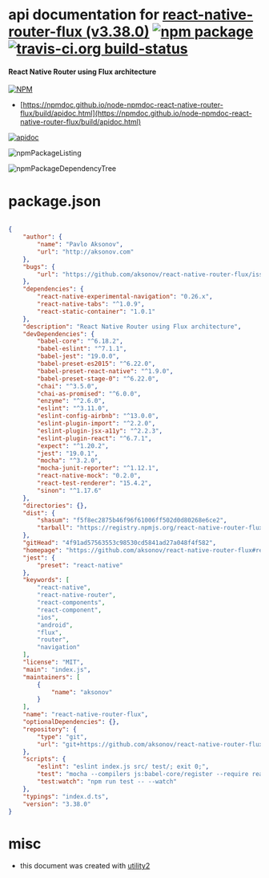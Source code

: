 # api documentation for  [react-native-router-flux (v3.38.0)](https://github.com/aksonov/react-native-router-flux#readme)  [![npm package](https://img.shields.io/npm/v/npmdoc-react-native-router-flux.svg?style=flat-square)](https://www.npmjs.org/package/npmdoc-react-native-router-flux) [![travis-ci.org build-status](https://api.travis-ci.org/npmdoc/node-npmdoc-react-native-router-flux.svg)](https://travis-ci.org/npmdoc/node-npmdoc-react-native-router-flux)
#### React Native Router using Flux architecture

[![NPM](https://nodei.co/npm/react-native-router-flux.png?downloads=true&downloadRank=true&stars=true)](https://www.npmjs.com/package/react-native-router-flux)

- [https://npmdoc.github.io/node-npmdoc-react-native-router-flux/build/apidoc.html](https://npmdoc.github.io/node-npmdoc-react-native-router-flux/build/apidoc.html)

[![apidoc](https://npmdoc.github.io/node-npmdoc-react-native-router-flux/build/screenCapture.buildCi.browser.%252Ftmp%252Fbuild%252Fapidoc.html.png)](https://npmdoc.github.io/node-npmdoc-react-native-router-flux/build/apidoc.html)

![npmPackageListing](https://npmdoc.github.io/node-npmdoc-react-native-router-flux/build/screenCapture.npmPackageListing.svg)

![npmPackageDependencyTree](https://npmdoc.github.io/node-npmdoc-react-native-router-flux/build/screenCapture.npmPackageDependencyTree.svg)



# package.json

```json

{
    "author": {
        "name": "Pavlo Aksonov",
        "url": "http://aksonov.com"
    },
    "bugs": {
        "url": "https://github.com/aksonov/react-native-router-flux/issues"
    },
    "dependencies": {
        "react-native-experimental-navigation": "0.26.x",
        "react-native-tabs": "^1.0.9",
        "react-static-container": "1.0.1"
    },
    "description": "React Native Router using Flux architecture",
    "devDependencies": {
        "babel-core": "^6.18.2",
        "babel-eslint": "^7.1.1",
        "babel-jest": "19.0.0",
        "babel-preset-es2015": "^6.22.0",
        "babel-preset-react-native": "^1.9.0",
        "babel-preset-stage-0": "^6.22.0",
        "chai": "^3.5.0",
        "chai-as-promised": "^6.0.0",
        "enzyme": "^2.6.0",
        "eslint": "^3.11.0",
        "eslint-config-airbnb": "^13.0.0",
        "eslint-plugin-import": "^2.2.0",
        "eslint-plugin-jsx-a11y": "^2.2.3",
        "eslint-plugin-react": "^6.7.1",
        "expect": "^1.20.2",
        "jest": "19.0.1",
        "mocha": "^3.2.0",
        "mocha-junit-reporter": "^1.12.1",
        "react-native-mock": "0.2.0",
        "react-test-renderer": "15.4.2",
        "sinon": "^1.17.6"
    },
    "directories": {},
    "dist": {
        "shasum": "f5f8ec2875b46f96f61006ff502d0d80268e6ce2",
        "tarball": "https://registry.npmjs.org/react-native-router-flux/-/react-native-router-flux-3.38.0.tgz"
    },
    "gitHead": "4f91ad57563553c98530cd5841ad27a048f4f582",
    "homepage": "https://github.com/aksonov/react-native-router-flux#readme",
    "jest": {
        "preset": "react-native"
    },
    "keywords": [
        "react-native",
        "react-native-router",
        "react-components",
        "react-component",
        "ios",
        "android",
        "flux",
        "router",
        "navigation"
    ],
    "license": "MIT",
    "main": "index.js",
    "maintainers": [
        {
            "name": "aksonov"
        }
    ],
    "name": "react-native-router-flux",
    "optionalDependencies": {},
    "repository": {
        "type": "git",
        "url": "git+https://github.com/aksonov/react-native-router-flux.git"
    },
    "scripts": {
        "eslint": "eslint index.js src/ test/; exit 0;",
        "test": "mocha --compilers js:babel-core/register --require react-native-mock/mock",
        "test:watch": "npm run test -- --watch"
    },
    "typings": "index.d.ts",
    "version": "3.38.0"
}
```



# misc
- this document was created with [utility2](https://github.com/kaizhu256/node-utility2)
